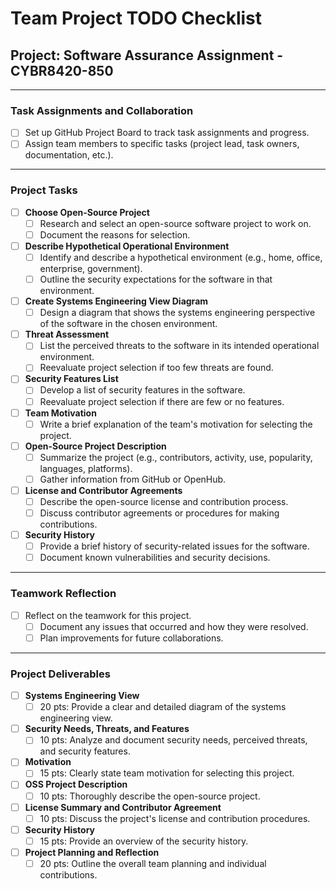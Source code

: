 # Team Project TODO Checklist

## Project: Software Assurance Assignment - CYBR8420-850

---

### Task Assignments and Collaboration
- [ ] Set up GitHub Project Board to track task assignments and progress.
- [ ] Assign team members to specific tasks (project lead, task owners, documentation, etc.).

---

### Project Tasks

- [ ] **Choose Open-Source Project**
    - [ ] Research and select an open-source software project to work on.
    - [ ] Document the reasons for selection.

- [ ] **Describe Hypothetical Operational Environment**
    - [ ] Identify and describe a hypothetical environment (e.g., home, office, enterprise, government).
    - [ ] Outline the security expectations for the software in that environment.

- [ ] **Create Systems Engineering View Diagram**
    - [ ] Design a diagram that shows the systems engineering perspective of the software in the chosen environment.

- [ ] **Threat Assessment**
    - [ ] List the perceived threats to the software in its intended operational environment.
    - [ ] Reevaluate project selection if too few threats are found.

- [ ] **Security Features List**
    - [ ] Develop a list of security features in the software.
    - [ ] Reevaluate project selection if there are few or no features.

- [ ] **Team Motivation**
    - [ ] Write a brief explanation of the team's motivation for selecting the project.

- [ ] **Open-Source Project Description**
    - [ ] Summarize the project (e.g., contributors, activity, use, popularity, languages, platforms).
    - [ ] Gather information from GitHub or OpenHub.

- [ ] **License and Contributor Agreements**
    - [ ] Describe the open-source license and contribution process.
    - [ ] Discuss contributor agreements or procedures for making contributions.

- [ ] **Security History**
    - [ ] Provide a brief history of security-related issues for the software.
    - [ ] Document known vulnerabilities and security decisions.

---

### Teamwork Reflection
- [ ] Reflect on the teamwork for this project.
    - [ ] Document any issues that occurred and how they were resolved.
    - [ ] Plan improvements for future collaborations.

---

### Project Deliverables

- [ ] **Systems Engineering View**
    - [ ] 20 pts: Provide a clear and detailed diagram of the systems engineering view.

- [ ] **Security Needs, Threats, and Features**
    - [ ] 10 pts: Analyze and document security needs, perceived threats, and security features.

- [ ] **Motivation**
    - [ ] 15 pts: Clearly state team motivation for selecting this project.

- [ ] **OSS Project Description**
    - [ ] 10 pts: Thoroughly describe the open-source project.

- [ ] **License Summary and Contributor Agreement**
    - [ ] 10 pts: Discuss the project's license and contribution procedures.

- [ ] **Security History**
    - [ ] 15 pts: Provide an overview of the security history.

- [ ] **Project Planning and Reflection**
    - [ ] 20 pts: Outline the overall team planning and individual contributions.
